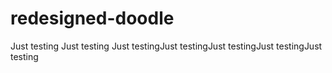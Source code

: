 # redesigned-doodle


Just testing Just testing Just testingJust testingJust testingJust testingJust testing
